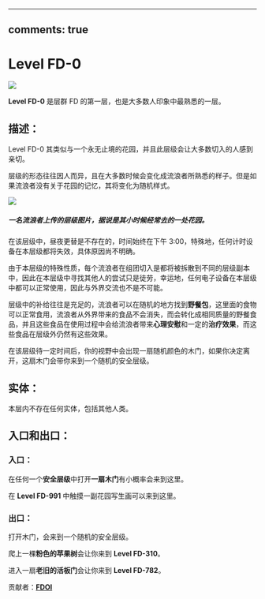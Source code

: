 ---

## comments: true

# Level FD-0

![](https://cdn.luogu.com.cn/upload/image_hosting/z88zup17.png)

**Level FD-0** 是层群 FD 的第一层，也是大多数人印象中最熟悉的一层。

## 描述：

Level FD-0 其类似与一个永无止境的花园，并且此层级会让大多数切入的人感到亲切。

层级的形态往往因人而异，且在大多数时候会变化成流浪者所熟悉的样子。但是如果流浪者没有关于花园的记忆，其将变化为随机样式。

![](https://img0.baidu.com/it/u=1866716079,1648150198\&fm=253\&fmt=auto\&app=138\&f=JPEG?w=450\&h=300)

##### 一名流浪者上传的层级图片，据说是其小时候经常去的一处花园。

在该层级中，昼夜更替是不存在的，时间始终在下午 3:00，特殊地，任何计时设备在本层级都将失效，具体原因尚不明确。

由于本层级的特殊性质，每个流浪者在组团切入是都将被拆散到不同的层级副本中，因此在本层级中寻找其他人的尝试只是徒劳，幸运地，任何电子设备在本层级中都可以正常使用，因此与外界交流也不是不可能。

层级中的补给往往是充足的，流浪者可以在随机的地方找到**野餐包**，这里面的食物可以正常食用，流浪者从外界带来的食品不会消失，而会转化成相同质量的野餐食品，并且这些食品在使用过程中会给流浪者带来**心理安慰**和一定的**治疗效果**，而这些食品在层级外仍然有这些效果。

在该层级待一定时间后，你的视野中会出现一扇随机颜色的木门，如果你决定离开，这扇木门会带你来到一个随机的安全层级。

## 实体：

本层内不存在任何实体，包括其他人类。

## 入口和出口：

### 入口：

在任何一个**安全层级**中打开**一扇木门**有小概率会来到这里。

在 ****Level FD-991**** 中触摸一副花园写生画可以来到这里。

### 出口：

打开木门，会来到一个随机的安全层级。

爬上一棵**粉色的苹果树**会让你来到 **Level FD-310**。

进入一扇**老旧的活板门**会让你来到 **Level FD-782**。

贡献者：[**FDOI**](https://www.luogu.com.cn/user/1015756)
